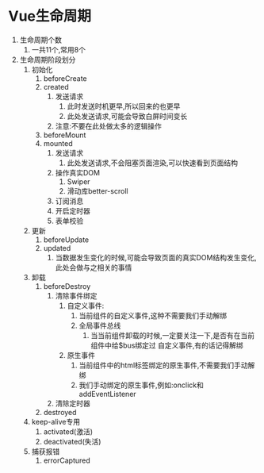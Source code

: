 # Vue生命周期

1. 生命周期个数
   1. 一共11个,常用8个
2. 生命周期阶段划分
   1. 初始化
      1. beforeCreate
      2. created
         1. 发送请求
            1. 此时发送时机更早,所以回来的也更早
            2. 此处发送请求,可能会导致白屏时间变长
         2. 注意:不要在此处做太多的逻辑操作
      3. beforeMount
      4. mounted
         1. 发送请求
            1. 此处发送请求,不会阻塞页面渲染,可以快速看到页面结构
         2. 操作真实DOM
            1. Swiper
            2. 滑动库better-scroll
         3. 订阅消息
         4. 开启定时器
         5. 表单校验
   2. 更新
      1. beforeUpdate
      2. updated
         1. 当数据发生变化的时候,可能会导致页面的真实DOM结构发生变化,此处会做与之相关的事情
   3. 卸载
      1. beforeDestroy
         1. 清除事件绑定
            1. 自定义事件:
               1. 当前组件的自定义事件,这种不需要我们手动解绑
               2. 全局事件总线
                  1. 当当前组件卸载的时候,一定要关注一下,是否有在当前组件中给$bus绑定过 自定义事件,有的话记得解绑
            2. 原生事件
               1. 当前组件中的html标签绑定的原生事件,不需要我们手动解绑
               2. 我们手动绑定的原生事件,例如:onclick和addEventListener
         2. 清除定时器
      2. destroyed
   4. keep-alive专用
      1. activated(激活)
      2. deactivated(失活)
   5. 捕获报错
      1. errorCaptured

